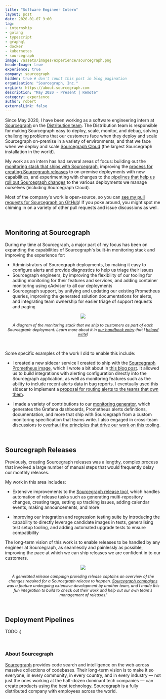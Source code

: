 ```yaml
---
title: "Software Engineer Intern"
layout: post
date: 2020-01-07 9:00
tag:
- internship
- golang
- typescript
- graphql
- docker
- kubernetes
- sourcegraph
image: /assets/images/experience/sourcegraph.png
headerImage: true
experience: true
company: sourcegraph
hidden: true # don't count this post in blog pagination
organisation: "Sourcegraph, Inc."
orgLink: https://about.sourcegraph.com
description: "May 2020 - Present | Remote"
category: experience
author: robert
externalLink: false
---
```


Since May 2020, I have been working as a software engineering intern at [Sourcegraph](#about-sourcegraph) on the [Distribution team](https://about.sourcegraph.com/handbook/engineering/distribution). The Distribution team is responsible for making Sourcegraph easy to deploy, scale, monitor, and debug, solving challenging problems that our customers face when they deploy and scale Sourcegraph on-premise in a variety of environments, and that we face when we deploy and scale [Sourcegraph Cloud](https://sourcegraph.com/search) (the largest Sourcegraph installation in the world).

My work as an intern has had several areas of focus: building out the [monitoring stack that ships with Sourcegraph](#monitoring-at-sourcegraph), improving the [process for creating Sourcegraph releases](#sourcegraph-releases) to on-premise deployments with new capabilities, and experimenting with changes to the [pipelines that help us roll out Sourcegraph changes](#deployment-pipelines) to the various deployments we manage ourselves (including Sourcegraph Cloud).

Most of the company's work is open-source, so you can [see my pull requests for Sourcegraph on GitHub](https://github.com/search?o=desc&q=org%3Asourcegraph+author%3Abobheadxi+is%3Amerged&s=comments&type=Issues)! If you poke around, you might spot me chiming in on a variety of other pull requests and issue discussions as well.

<br />

## Monitoring at Sourcegraph

During my time at Sourcegraph, a major part of my focus has been on expanding the capabilities of Sourcegraph's built-in monitoring stack and improving the experience for:

* Administrators of Sourcegraph deployments, by making it easy to configure alerts and provide diagnostics to help us triage their issues
* Sourcegraph engineers, by improving the flexibility of our tooling for adding monitoring for their features and services, and adding container monitoring using cAdvisor to all our deployments
* Sourcegraph support, by unifying and updating our existing Prometheus queries, improving the generated solution documentations for alerts, and integrating team ownership for easier triage of support requests and paging

<p align="center">
    <img src="https://storage.googleapis.com/sourcegraph-assets/monitoring-architecture.png" />
</p>

<p align="center">
    <i style="font-size:90%;">
    A diagram of the monitoring stack that we ship to customers as part of each Sourcegraph deployment. Learn more about it in
    <a href="https://about.sourcegraph.com/handbook/engineering/observability/monitoring_architecture">our handbook entry</a> that I
    <a href="https://github.com/sourcegraph/about/pull/1221">helped write</a>!
    </i>
</p>
<br />

Some specific examples of the work I did to enable this include:

* I created a new sidecar service I created to ship with the [Sourcegraph Prometheus image](https://sourcegraph.com/github.com/sourcegraph/sourcegraph/-/tree/docker-images/prometheus), which I wrote a bit about in [this blog post](/docker-sidecar/). It allowed us to build integrations with alerting configuration directly into the Sourcegraph application, as well as monitoring features such as the ability to include recent alerts data in bug reports. I eventually used this sidecar to implement a [proposal for routing alerts to the teams that own them](https://github.com/sourcegraph/sourcegraph/issues/12010).

* I made a variety of contributions to our [monitoring generator](https://sourcegraph.com/github.com/sourcegraph/sourcegraph/-/tree/monitoring), which generates the Grafana dashboards, Prometheus alerts definitions, documentation, and more that ship with Sourcegraph from a custom monitoring specification that teams write. I also engaged in cross-team discussions to [overhaul the principles that drive our work on this tooling](https://github.com/sourcegraph/about/pull/2000).

<br />

## Sourcegraph Releases

Previously, creating Sourcegraph releases was a lengthy, complex process that involved a large number of manual steps that would frequently delay our monthly releases.

My work in this area includes:

* Extensive improvements to the [Sourcegraph release tool](https://sourcegraph.com/github.com/sourcegraph/sourcegraph/-/tree/dev/release), which handles automation of release tasks such as generating multi-repository changes, creating tags, setting up tracking issues, adding calendar events, making announcements, and more

* Improving our integration and regression testing suite by introducing the capability to directly leverage candidate images in tests, generalising test setup tooling, and adding automated upgrade tests to ensure compatibility

The long-term vision of this work is to enable releases to be handled by any engineer at Sourcegraph, as seamlessly and painlessly as possible, improving the pace at which we can ship releases we are confident in to our customers.

<p align="center">
    <img src="https://user-images.githubusercontent.com/23356519/99866490-8d6ded80-2bec-11eb-8c1a-da84f4c352c3.png" />
</p>

<p align="center">
    <i style="font-size:90%;">
    A generated release campaign providing release captains an overview of the changes required for a Sourcegraph release to happen.
    <a href="https://docs.sourcegraph.com/campaigns">Sourcegraph campaigns</a> was a feature undergoing extensive development by another team, and I made this fun integration to build to check out their work and help out our own team's management of releases!
    </i>
</p>

<br />

## Deployment Pipelines

TODO :)

<br />

### About Sourcegraph

[Sourcegraph](https://about.sourcegraph.com/about) provides code search and intelligence on the web
across massive collections of codebases. Their long-term vision is to make it so everyone, in every
community, in every country, and in every industry — not just the ones working at the half-dozen
dominant tech companies — can create products using the best technology. Sourcegraph is a fully
distributed company with employees across the world.
